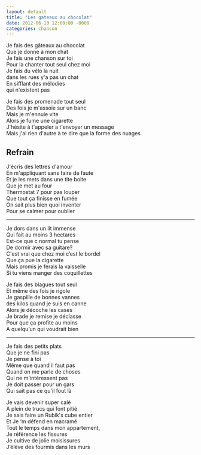 ```yaml
---
layout: default
title: "Les gateaux au chocolat"
date: 2012-06-10 12:00:00 -0000
categories: chanson
---
```


Je fais des gâteaux au chocolat  
Que je donne à mon chat  
Je fais une chanson sur toi  
Pour la chanter tout seul chez moi  
Je fais du vélo la nuit  
dans les rues y'a pas un chat  
En sifflant des mélodies  
qui n'existent pas

Je fais des promenade tout seul  
Des fois je m'assoie sur un banc  
Mais je m'ennuie vite  
Alors je fume une cigarette  
J'hésite à t'appeler a t'envoyer un message  
Mais j'ai rien d'autre à te dire que la forme des nuages

## Refrain

J'écris des lettres d'amour  
En m'appliquant sans faire de faute  
Et je les mets dans une tite boite  
Que je met au four  
Thermostat 7 pour pas louper  
Que tout ça finisse en fumée  
On sait plus bien quoi inventer  
Pour se calmer pour oublier

---

Je dors dans un lit immense  
Qui fait au moins 3 hectares  
Est-ce que c normal tu pense  
De dormir avec sa guitare?  
C'est vrai que chez moi c’est le bordel  
Que ça pue la cigarette  
Mais promis je ferais la vaisselle  
Si tu viens manger des coquillettes

Je fais des blagues tout seul  
Et même des fois je rigole  
Je gaspille de bonnes vannes  
des kilos quand je suis en canne  
Alors je décoche les cases  
Je brade je remise je déclasse  
Pour que ça profite au moins  
A quelqu’un qui voudrait bien

---

Je fais des petits plats  
Que je ne fini pas  
Je pense à toi  
Même que quand il faut pas  
Quand on me parle de choses  
Qui ne m'intéressent pas  
Je doit passer pour un gars  
Qui sait pas ce qu'il fout là

Je vais devenir super calé  
A plein de trucs qui font pitié  
Je sais faire un Rubik's cube entier  
Et Je ‘m défend en macramé  
Tout le temps dans mon appartement,  
Je référence les fissures  
Je cultive de jolie moisissures  
J’élève des fourmis dans les murs
